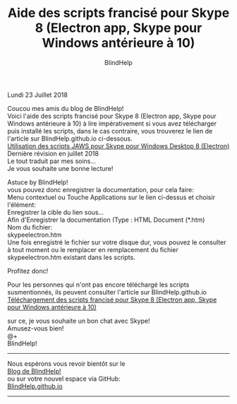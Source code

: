 ﻿---
title: Aide des scripts francisé pour Skype 8 (Electron app, Skype pour Windows antérieure à 10)
layout: post
author: BlindHelp
---

<footer>Lundi 23 Juillet 2018</footer>

Coucou mes amis du blog de BlindHelp!  
Voici  l'aide des scripts francisé pour Skype 8 (Electron app, Skype pour Windows antérieure à 10) à lire impérativement si vous avez télécharger puis installé les scripts, dans le cas contraire, vous trouverez le lien de l'article sur BlindHelp.github.io ci-dessous.          
[Utilisation des scripts JAWS pour Skype pour Windows Desktop 8 (Electron)](https://blindhelp.github.io/skypeelectron.htm)               
Dernière révision en juillet 2018               
Le tout traduit par mes soins...    
Je vous souhaite une bonne lecture!            

Astuce by BlindHelp!              
vous pouvez donc enregistrer la documentation, pour cela faire:          
Menu contextuel ou Touche Applications sur le lien ci-dessus et choisir l'élément:               
Enregistrer la cible du lien sous...     
Afin d'Enregistrer la documentation (Type : HTML Document (*.htm)        
Nom du fichier:          
skypeelectron.htm       
Une fois enregistré le fichier sur votre disque dur, vous pouvez le consulter à tout moment ou le remplacer en remplacement du fichier skypeelectron.htm existant dans les scripts.           

Profitez donc!

Pour les personnes qui n'ont pas encore téléchargé les scripts susmentionnés, ils peuvent consulter l'article sur BlindHelp.github.io 
[Téléchargement des scripts francisé pour Skype 8 (Electron app, Skype pour Windows antérieure à 10)](https://blindhelp.github.io/T%C3%A9l%C3%A9chargement-des-scripts-francis%C3%A9-pour-Skype-8-(Electron-app,-Skype-pour-Windows-ant%C3%A9rieure-%C3%A0-10)/)

sur ce, je vous souhaite un bon chat avec Skype!                 
Amusez-vous bien!                   
@+            
BlindHelp!                     

---

Nous espérons vous revoir bientôt sur le      
[Blog de BlindHelp!](http://blindhelp.blogspot.fr/)                    
ou sur  votre nouvel espace via GitHub:                     
[BlindHelp.github.io](https://blindhelp.github.io)                    

---